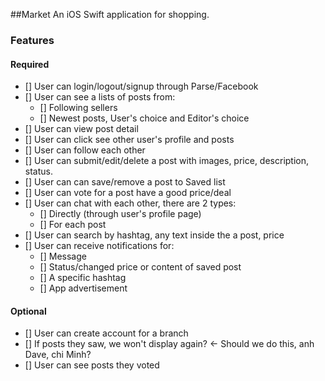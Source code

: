 ##Market
An iOS Swift application for shopping.

### Features
#### Required
- [] User can login/logout/signup through Parse/Facebook
- [] User can see a lists of posts from:
    - [] Following sellers
    - [] Newest posts, User's choice and Editor's choice
- [] User can view post detail
- [] User can click see other user's profile and posts
- [] User can follow each other
- [] User can submit/edit/delete a post with images, price, description, status.
- [] User can can save/remove a post to Saved list
- [] User can vote for a post have a good price/deal
- [] User can chat with each other, there are 2 types:
    - [] Directly (through user's profile page)
    - [] For each post
- [] User can search by hashtag, any text inside the a post, price
- [] User can receive notifications for:
    - [] Message
    - [] Status/changed price or content of saved post
    - [] A specific hashtag
    - [] App advertisement
#### Optional
- [] User can create account for a branch
- [] If posts they saw, we won't display again? <- Should we do this, anh Dave, chi Minh?
- [] User can see posts they voted